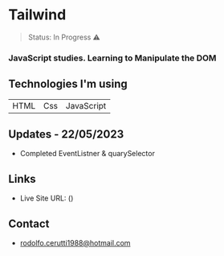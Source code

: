 <h1>Tailwind</h1>

> Status: In Progress ⚠️

### JavaScript studies. Learning to Manipulate the DOM

## Technologies I'm using

<table>
  <tr>
    <td>HTML</td>
    <td>Css</td>
    <td>JavaScript</td>
  </tr>
  
</table>

## Updates - 22/05/2023

+ Completed EventListner & quarySelector

## Links

- Live Site URL: ()

## Contact

+ rodolfo.cerutti1988@hotmail.com
